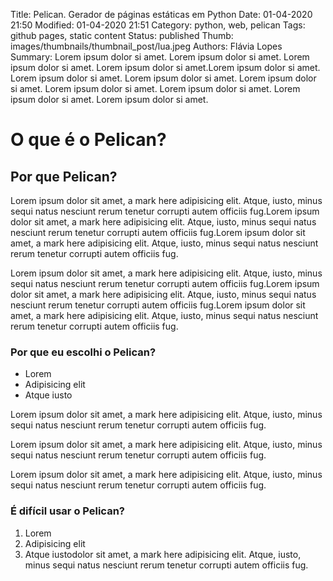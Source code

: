 Title: Pelican. Gerador de páginas estáticas em Python
Date: 01-04-2020 21:50
Modified: 01-04-2020 21:51
Category: python, web, pelican
Tags: github pages, static content
Status: published
Thumb: images/thumbnails/thumbnail_post/lua.jpeg
Authors: Flávia Lopes
Summary: Lorem ipsum dolor si amet. Lorem ipsum dolor si amet.  Lorem ipsum dolor si amet. Lorem ipsum dolor si amet.Lorem ipsum dolor si amet. Lorem ipsum dolor si amet. Lorem ipsum dolor si amet. Lorem ipsum dolor si amet. Lorem ipsum dolor si amet. Lorem ipsum dolor si amet. Lorem ipsum dolor si amet. Lorem ipsum dolor si amet.
 
# O que é o Pelican?

## Por que Pelican?

Lorem ipsum dolor sit amet, a mark here adipisicing elit. Atque, iusto, minus sequi natus nesciunt rerum tenetur corrupti autem officiis fug.Lorem ipsum dolor sit amet, a mark here adipisicing elit. Atque, iusto, minus sequi natus nesciunt rerum tenetur corrupti autem officiis fug.Lorem ipsum dolor sit amet, a mark here adipisicing elit. Atque, iusto, minus sequi natus nesciunt rerum tenetur corrupti autem officiis fug.

Lorem ipsum dolor sit amet, a mark here adipisicing elit. Atque, iusto, minus sequi natus nesciunt rerum tenetur corrupti autem officiis fug.Lorem ipsum dolor sit amet, a mark here adipisicing elit. Atque, iusto, minus sequi natus nesciunt rerum tenetur corrupti autem officiis fug.Lorem ipsum dolor sit amet, a mark here adipisicing elit. Atque, iusto, minus sequi natus nesciunt rerum tenetur corrupti autem officiis fug.


### Por que eu escolhi o Pelican?

* Lorem
* Adipisicing elit
* Atque iusto

Lorem ipsum dolor sit amet, a mark here adipisicing elit. Atque, iusto, minus sequi natus nesciunt rerum tenetur corrupti autem officiis fug.

Lorem ipsum dolor sit amet, a mark here adipisicing elit. Atque, iusto, minus sequi natus nesciunt rerum tenetur corrupti autem officiis fug.

Lorem ipsum dolor sit amet, a mark here adipisicing elit. Atque, iusto, minus sequi natus nesciunt rerum tenetur corrupti autem officiis fug.

### É difícil usar o Pelican?

1. Lorem
2. Adipisicing elit
3. Atque iustodolor sit amet, a mark here adipisicing elit. Atque, iusto, minus sequi natus nesciunt rerum tenetur corrupti autem officiis fug.


